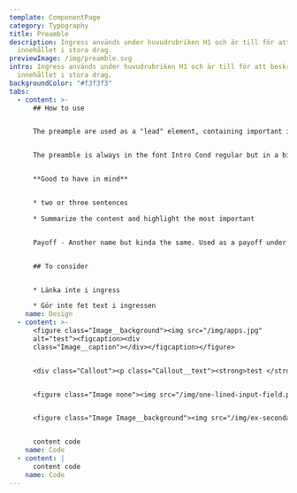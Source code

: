 ```yaml
---
template: ComponentPage
category: Typography
title: Preamble
description: Ingress används under huvudrubriken H1 och är till för att beskriva
  innehållet i stora drag.
previewImage: /img/preamble.svg
intro: Ingress används under huvudrubriken H1 och är till för att beskriva
  innehållet i stora drag.
backgroundColor: "#f3f3f3"
tabs:
  - content: >-
      ## How to use


      The preample are used as a "lead" element, containing important information or USP text related to the page, and always positions itself below a display heading. You do not need to use a preamble on every page but in an article or product page it is preferred.


      The preamble is always in the font Intro Cond regular but in a bit bigger size.


      **Good to have in mind**


      * two or three sentences

      * Summarize the content and highlight the most important


      Payoff - Another name but kinda the same. Used as a payoff under headlines for further explanation. Usually one short sentences.


      ## To consider


      * Länka inte i ingress

      * Gör inte fet text i ingressen
    name: Design
  - content: >-
      <figure class="Image__background"><img src="/img/apps.jpg"
      alt="test"><figcaption><div
      class="Image__caption"></div></figcaption></figure>


      <div class="Callout"><p class="Callout__text"><strong>test </strong>test</p></div>


      <figure class="Image none"><img src="/img/one-lined-input-field.png" alt=""><figcaption><div class="Image__caption"></div></figcaption></figure>


      <figure class="Image Image__background"><img src="/img/ex-secondary.svg" alt=""><figcaption><div class="Image__caption"></div></figcaption></figure>


      content code
    name: Code
  - content: |
      content code
    name: Code
---
```

